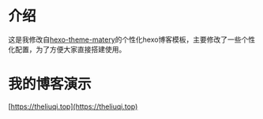# 介绍
这是我修改自[hexo-theme-matery](https://github.com/blinkfox/hexo-theme-matery)的个性化hexo博客模板，主要修改了一些个性化配置，为了方便大家直接搭建使用。

# 我的博客演示
[https://theliuqi.top](https://theliuqi.top)